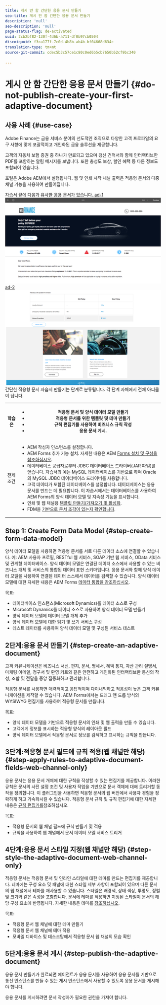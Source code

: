 ```yaml
---
title: 게시 안 함 간단한 응용 문서 만들기
seo-title: 게시 안 함 간단한 응용 문서 만들기
description: 'null'
seo-description: 'null'
page-status-flag: de-activated
uuid: 2cb2bf82-130f-4d6b-a711-df0b97cb0504
discoiquuid: f3ca177f-7c0d-4b8b-ab4b-bf04668d634c
translation-type: tm+mt
source-git-commit: cdec5b3c57ce1c80c0ed6b5cb7650b52cf9bc340

---
```



# 게시 안 함 간단한 응용 문서 만들기 {#do-not-publish-create-your-first-adaptive-document}

## 사용 사례 {#use-case}

Adobe Finance는 금융 서비스 분야의 선도적인 조직으로 다양한 고객 프로파일의 요구 사항에 맞게 포괄적이고 개인화된 금융 솔루션을 제공합니다.

고객의 자동차 보험 증권 중 하나가 만료되고 있으며 갱신 견적서와 함께 인터랙티브한 PDF를 포함하는 알림 메시지를 보냅니다. 또한 충성도 보상, 할인 혜택 등 다른 정보도 포함되어 있습니다.

포털은 Adobe AEM에서 실행됩니다. 웹 및 인쇄 시작 채널 출력은 적응형 문서의 다중 채널 기능을 사용하여 만들어집니다.

자습서 끝에 다음과 유사한 응용 문서가 있습니다.[ ad-1 ![](assets/ad-1.png)](https://blogs.adobe.com/contentcorner/files/2017/07/PAF_Mobile.pdf)[ ad-2 ![](assets/ad-2.png)](https://blogs.adobe.com/contentcorner/files/2017/07/PAF_Desktop.pdf)간단한 적응형 문서 자습서 만들기는 단계로 분류됩니다. 각 단계 자체에서 전체 아티클이 됩니다.

<table> 
 <tbody>
  <tr>
   <th>학습은</th> 
   <th>
    <ul> 
     <li>적응형 문서 및 양식 데이터 모델 만들기</li> 
     <li>적응형 문서를 위한 템플릿 및 테마 만들기</li> 
     <li>규칙 편집기를 사용하여 비즈니스 규칙 작성<br /> </li> 
     <li>응용 문서 게시. <br /> </li> 
    </ul> </th> 
  </tr>
  <tr>
   <td>전제 조건</td> 
   <td>
    <ul> 
     <li>AEM 작성자 인스턴스를 설정합니다. </li> 
     <li>AEM Forms 추가 기능 설치. 자세한 내용은 AEM <a href="/help/forms/using/installing-configuring-aem-forms-osgi.md" target="_blank">Forms 설치 및 구성을 참조하십시오</a>.</li> 
     <li>데이터베이스 공급자로부터 JDBC 데이터베이스 드라이버(JAR 파일)를 얻습니다. 자습서의 예는 MySQL 데이터베이스를 기반으로 하며 Oracle의 MySQL JDBC 데이터베이스 드라이버를 사용합니다. </li> 
     <li>고객 데이터가 포함된 데이터베이스를 설정합니다. 데이터베이스는 응용 문서를 만드는 데 필요합니다. 이 자습서에서는 데이터베이스를 사용하여 AEM Forms의 양식 데이터 모델 및 지속성 기능을 표시합니다. </li> 
     <li>인쇄 및 웹 채널용 <a href="/help/forms/using/web-channel-print-channel.md">템플릿 만들기/가져오기 및 활성화</a>.</li> 
     <li>FDM을 <a href="/help/forms/using/document-fragments.md">기반으로 문서 조각이 있는지 확인합니다</a>.</li> 
    </ul> </td> 
  </tr>
 </tbody>
</table>

## Step 1: Create Form Data Model {#step-create-form-data-model}

양식 데이터 모델을 사용하면 적응형 문서를 서로 다른 데이터 소스에 연결할 수 있습니다. 예: AEM 사용자 프로필, RESTful 웹 서비스, SOAP 기반 웹 서비스, OData 서비스 및 관계형 데이터베이스. 양식 데이터 모델은 연결된 데이터 소스에서 사용할 수 있는 비즈니스 개체 및 서비스의 통합된 데이터 표현 스키마입니다. 응용 문서와 함께 양식 데이터 모델을 사용하여 연결된 데이터 소스에서 데이터를 검색할 수 있습니다. 양식 데이터 모델에 대한 자세한 내용은 AEM Forms [데이터 통합을 참조하십시오](/help/forms/using/data-integration.md).

목표:

* 데이터베이스 인스턴스(Microsoft Dynamics)를 데이터 소스로 구성
* Microsoft Dynamics를 데이터 소스로 사용하여 양식 데이터 모델 만들기
* 양식 데이터 모델에 데이터 모델 개체 추가
* 양식 데이터 모델에 대한 읽기 및 쓰기 서비스 구성
* 테스트 데이터를 사용하여 양식 데이터 모델 및 구성된 서비스 테스트

## 2단계:응용 문서 만들기 {#step-create-an-adaptive-document}

고객 커뮤니케이션은 비즈니스 서신, 편지, 문서, 명세서, 혜택 통지, 자산 관리 설명서, 마케팅 이메일, 청구서 및 환영 키트와 같은 안전하고 개인화된 인터랙티브한 통신의 작성, 조합 및 전달을 중앙 집중화하고 관리합니다.

적응형 문서를 사용하면 매력적이고 응답적이며 다이내믹하고 적응성이 높은 고객 커뮤니케이션을 제작할 수 있습니다. AEM Forms에서는 드래그 앤 드롭 방식의 WYSIWYG 편집기를 사용하여 적응형 문서를 만듭니다.

<!--`For more information about adaptive documents, see [Introduction to authoring adaptive documents](/forms/using/introduction-ad-authoring.md).`-->

목표:

* 양식 데이터 모델을 기반으로 적응형 문서의 인쇄 및 웹 출력을 만들 수 있습니다.
* 고객에게 정보를 표시하는 적응형 양식의 레이아웃 필드
* 양식 데이터 모델에서 적응형 문서로 정보를 검색하고 표시하는 규칙을 만듭니다.

<!--![see-the-guide-sm](assets/see-the-guide-sm.png)-->

## 3단계:적응형 문서 필드에 규칙 적용(웹 채널만 해당) {#step-apply-rules-to-adaptive-document-fields-web-channel-only}

응용 문서는 응용 문서 개체에 대한 규칙을 작성할 수 있는 편집기를 제공합니다. 이러한 규칙은 문서의 사전 설정 조건 및 사용자 작업을 기반으로 문서 객체에 대해 트리거할 동작을 정의합니다. 이 플러그인을 사용하면 적응형 문서의 웹 버전에서 사용자 경험을 정확하게 하고 가속화시킬 수 있습니다. 적응형 문서 규칙 및 규칙 편집기에 대한 자세한 내용은 [규칙 편집기를](/help/forms/using/rule-editor.md)참조하십시오.

목표:

* 적응형 문서의 웹 채널 필드에 규칙 만들기 및 적용
* 규칙을 사용하여 웹 채널에서 문서 데이터 모델 서비스 트리거

## 4단계:응용 문서 스타일 지정(웹 채널만 해당) {#step-style-the-adaptive-document-web-channel-only}

적응형 문서는 적응형 문서 및 인라인 스타일에 대한 테마를 만드는 편집기를 제공합니다. 테마에는 구성 요소 및 패널에 대한 스타일 세부 사항이 포함되어 있으며 다른 문서의 웹 채널에서 테마를 재사용할 수 있습니다. 스타일은 배경색, 상태 색상, 투명도, 정렬 및 크기와 같은 속성을 포함합니다. 문서에 테마를 적용하면 지정된 스타일이 문서의 해당 구성 요소에 반영됩니다. 자세한 내용은 테마를 [참조하십시오](/help/forms/using/themes.md).

목표:

* 적응형 문서 웹 채널에 대한 테마 만들기
* 적응형 문서 웹 채널에 테마 적용
* 모바일 디바이스 및 데스크탑에서 적응형 문서 웹 채널의 모습 확인

## 5단계:응용 문서 게시 {#step-publish-the-adaptive-document}

응용 문서 만들기가 완료되면 에이전트가 응용 문서를 사용하여 응용 문서를 기반으로 통신 인스턴스를 만들 수 있는 게시 인스턴스에서 사용할 수 있도록 응용 문서를 게시해야 합니다.

응용 문서를 게시하려면 문서 작성자가 필요한 권한을 가져야 합니다.
